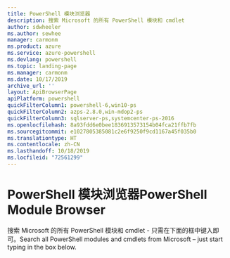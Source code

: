 ```yaml
---
title: PowerShell 模块浏览器
description: 搜索 Microsoft 的所有 PowerShell 模块和 cmdlet
author: sdwheeler
ms.author: sewhee
manager: carmonm
ms.product: azure
ms.service: azure-powershell
ms.devlang: powershell
ms.topic: landing-page
ms.manager: carmonm
ms.date: 10/17/2019
archive_url: ''
layout: ApiBrowserPage
apiPlatform: powershell
quickFilterColumn1: powershell-6,win10-ps
quickFilterColumn2: azps-2.8.0,win-mdop2-ps
quickFilterColumn3: sqlserver-ps,systemcenter-ps-2016
ms.openlocfilehash: 8a93fdd6e0bee1836913573154b04fca21ffb7fb
ms.sourcegitcommit: e1027805385081c2e6f9250f9cd1167a45f035b0
ms.translationtype: HT
ms.contentlocale: zh-CN
ms.lasthandoff: 10/18/2019
ms.locfileid: "72561299"
---
```

# <a name="powershell-module-browser"></a><span data-ttu-id="f1b57-103">PowerShell 模块浏览器</span><span class="sxs-lookup"><span data-stu-id="f1b57-103">PowerShell Module Browser</span></span>

<span data-ttu-id="f1b57-104">搜索 Microsoft 的所有 PowerShell 模块和 cmdlet - 只需在下面的框中键入即可。</span><span class="sxs-lookup"><span data-stu-id="f1b57-104">Search all PowerShell modules and cmdlets from Microsoft – just start typing in the box below.</span></span>
